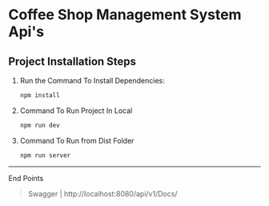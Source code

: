 # Coffee Shop Management System Api's

## Project Installation Steps

1. Run the Command To Install Dependencies:

   ```bash
   npm install
   ```

2. Command To Run Project In Local
   ```bash
   npm run dev
   ```
3. Command To Run from Dist Folder
   ```bash
   npm run server
   ```

---

End Points
>Swagger | http://localhost:8080/api/v1/Docs/

